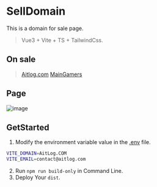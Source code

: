 # SellDomain

This is a domain for sale page.

> Vue3 + Vite + TS + TailwindCss.

## On sale

> [Aitlog.com](https://aitlog.com)
> [MainGamers](https://maingamers.com)

## Page

![image](https://github.com/user-attachments/assets/92fb9796-eb09-439f-b89d-d8eee6686aa3)

## GetStarted

1. Modify the environment variable value in the [.env](./.env) file.

```sh
VITE_DOMAIN=AitLog.COM
VITE_EMAIL=contact@aitlog.com
```

2. Run `npm run build-only` in Command Line.
3. Deploy Your `dist`.
